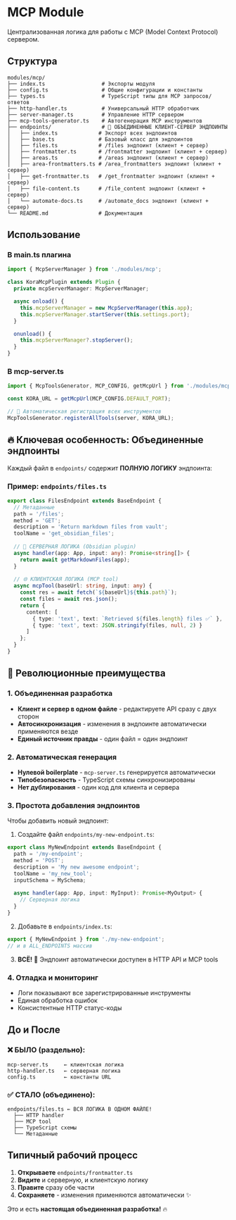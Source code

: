 # MCP Module

Централизованная логика для работы с MCP (Model Context Protocol) сервером.

## Структура

```
modules/mcp/
├── index.ts                  # Экспорты модуля
├── config.ts                 # Общие конфигурации и константы
├── types.ts                  # TypeScript типы для MCP запросов/ответов
├── http-handler.ts           # Универсальный HTTP обработчик
├── server-manager.ts         # Управление HTTP сервером
├── mcp-tools-generator.ts    # Автогенерация MCP инструментов
├── endpoints/                # 🚀 ОБЪЕДИНЕННЫЕ КЛИЕНТ-СЕРВЕР ЭНДПОИНТЫ
│   ├── index.ts             # Экспорт всех эндпоинтов
│   ├── base.ts              # Базовый класс для эндпоинтов
│   ├── files.ts             # /files эндпоинт (клиент + сервер)
│   ├── frontmatter.ts       # /frontmatter эндпоинт (клиент + сервер)
│   ├── areas.ts             # /areas эндпоинт (клиент + сервер)
│   ├── area-frontmatters.ts # /area_frontmatters эндпоинт (клиент + сервер)
│   ├── get-frontmatter.ts   # /get_frontmatter эндпоинт (клиент + сервер)
│   ├── file-content.ts      # /file_content эндпоинт (клиент + сервер)
│   └── automate-docs.ts     # /automate_docs эндпоинт (клиент + сервер)
└── README.md                # Документация
```

## Использование

### В main.ts плагина

```typescript
import { McpServerManager } from './modules/mcp';

class KoraMcpPlugin extends Plugin {
  private mcpServerManager: McpServerManager;

  async onload() {
    this.mcpServerManager = new McpServerManager(this.app);
    this.mcpServerManager.startServer(this.settings.port);
  }

  onunload() {
    this.mcpServerManager?.stopServer();
  }
}
```

### В mcp-server.ts

```typescript
import { McpToolsGenerator, MCP_CONFIG, getMcpUrl } from './modules/mcp';

const KORA_URL = getMcpUrl(MCP_CONFIG.DEFAULT_PORT);

// 🚀 Автоматическая регистрация всех инструментов
McpToolsGenerator.registerAllTools(server, KORA_URL);
```

## 🔥 Ключевая особенность: Объединенные эндпоинты

Каждый файл в `endpoints/` содержит **ПОЛНУЮ ЛОГИКУ** эндпоинта:

### Пример: `endpoints/files.ts`

```typescript
export class FilesEndpoint extends BaseEndpoint {
  // Метаданные
  path = '/files';
  method = 'GET';
  description = 'Return markdown files from vault';
  toolName = 'get_obsidian_files';
  
  // 🔧 СЕРВЕРНАЯ ЛОГИКА (Obsidian plugin)
  async handler(app: App, input: any): Promise<string[]> {
    return await getMarkdownFiles(app);
  }
  
  // 🌐 КЛИЕНТСКАЯ ЛОГИКА (MCP tool)
  async mcpTool(baseUrl: string, input: any) {
    const res = await fetch(`${baseUrl}${this.path}`);
    const files = await res.json();
    return {
      content: [
        { type: 'text', text: `Retrieved ${files.length} files ✅` },
        { type: 'text', text: JSON.stringify(files, null, 2) }
      ]
    };
  }
}
```

## 🚀 Революционные преимущества

### 1. **Объединенная разработка**
- **Клиент и сервер в одном файле** - редактируете API сразу с двух сторон
- **Автосинхронизация** - изменения в эндпоинте автоматически применяются везде
- **Единый источник правды** - один файл = один эндпоинт

### 2. **Автоматическая генерация**
- **Нулевой boilerplate** - `mcp-server.ts` генерируется автоматически
- **Типобезопасность** - TypeScript схемы синхронизированы
- **Нет дублирования** - один код для клиента и сервера

### 3. **Простота добавления эндпоинтов**

Чтобы добавить новый эндпоинт:

1. Создайте файл `endpoints/my-new-endpoint.ts`:
```typescript
export class MyNewEndpoint extends BaseEndpoint {
  path = '/my-endpoint';
  method = 'POST';
  description = 'My new awesome endpoint';
  toolName = 'my_new_tool';
  inputSchema = MySchema;
  
  async handler(app: App, input: MyInput): Promise<MyOutput> {
    // Серверная логика
  }
}
```

2. Добавьте в `endpoints/index.ts`:
```typescript
export { MyNewEndpoint } from './my-new-endpoint';
// и в ALL_ENDPOINTS массив
```

3. **ВСЁ!** 🎉 Эндпоинт автоматически доступен в HTTP API и MCP tools

### 4. **Отладка и мониторинг**
- Логи показывают все зарегистрированные инструменты
- Единая обработка ошибок
- Консистентные HTTP статус-коды

## До и После

### ❌ БЫЛО (раздельно):
```
mcp-server.ts     ← клиентская логика
http-handler.ts   ← серверная логика  
config.ts         ← константы URL
```

### ✅ СТАЛО (объединено):
```
endpoints/files.ts ← ВСЯ ЛОГИКА В ОДНОМ ФАЙЛЕ!
  ├── HTTP handler
  ├── MCP tool
  ├── TypeScript схемы
  └── Метаданные
```

## Типичный рабочий процесс

1. **Открываете** `endpoints/frontmatter.ts`
2. **Видите** и серверную, и клиентскую логику
3. **Правите** сразу обе части
4. **Сохраняете** - изменения применяются автоматически ✨

Это и есть **настоящая объединенная разработка!** 🔥
